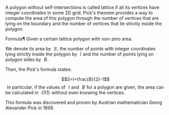 A polygon without self-intersections is called lattice if all its vertices have integer coordinates in some 2D grid. Pick's theorem provides a way to compute the area of this polygon through the number of vertices that are lying on the boundary and the number of vertices that lie strictly inside the polygon.

Formula¶
Given a certain lattice polygon with non-zero area.

We denote its area by  
$S$ , the number of points with integer coordinates lying strictly inside the polygon by  
$I$  and the number of points lying on polygon sides by  
$B$ .

Then, the Pick's formula states:

$$S=I+\frac{B}{2}-1$$ 
In particular, if the values of  
$I$  and  
$B$  for a polygon are given, the area can be calculated in  
$O(1)$  without even knowing the vertices.

This formula was discovered and proven by Austrian mathematician Georg Alexander Pick in 1899.
